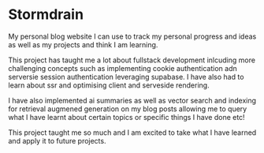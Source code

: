 # Stormdrain
My personal blog website I can use to track my personal progress and ideas as well as my projects and think I am learning.

This project has taught me a lot about fullstack development inlcuding more challenging concepts such as implementing cookie authentication adn serversie session authentication leveraging supabase.  I have also had to learn about ssr and optimising client and serveside rendering.

I have also implemented ai summaries as well as vector search and indexing for retrieval augmened generation on my blog posts allowing me to query what I have learnt about certain topics or specific things I have done etc!

This project taught me so much and I am excited to take what I have learned and apply it to future projects.

